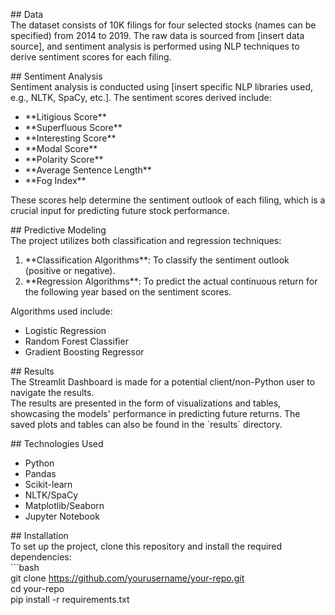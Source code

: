   
\## Data  
The dataset consists of 10K filings for four selected stocks (names can
be specified) from 2014 to 2019. The raw data is sourced from \[insert
data source\], and sentiment analysis is performed using NLP techniques
to derive sentiment scores for each filing.  
  
\## Sentiment Analysis  
Sentiment analysis is conducted using \[insert specific NLP libraries
used, e.g., NLTK, SpaCy, etc.\]. The sentiment scores derived include:  
- \*\*Litigious Score\*\*  
- \*\*Superfluous Score\*\*  
- \*\*Interesting Score\*\*  
- \*\*Modal Score\*\*  
- \*\*Polarity Score\*\*  
- \*\*Average Sentence Length\*\*  
- \*\*Fog Index\*\*  
  
These scores help determine the sentiment outlook of each filing, which
is a crucial input for predicting future stock performance.  
  
\## Predictive Modeling  
The project utilizes both classification and regression techniques:  
1. \*\*Classification Algorithms\*\*: To classify the sentiment outlook
(positive or negative).  
2. \*\*Regression Algorithms\*\*: To predict the actual continuous
return for the following year based on the sentiment scores.  
  
Algorithms used include:  
- Logistic Regression  
- Random Forest Classifier  
- Gradient Boosting Regressor  
  
\## Results  
The Streamlit Dashboard is made for a potential client/non-Python user
to navigate the results.  
The results are presented in the form of visualizations and tables,
showcasing the models\' performance in predicting future returns. The
saved plots and tables can also be found in the \`results\` directory.  
  
\## Technologies Used  
- Python  
- Pandas  
- Scikit-learn  
- NLTK/SpaCy  
- Matplotlib/Seaborn  
- Jupyter Notebook  
  
\## Installation  
To set up the project, clone this repository and install the required
dependencies:  
\`\`\`bash  
git clone https://github.com/yourusername/your-repo.git  
cd your-repo  
pip install -r requirements.txt
